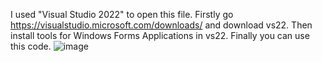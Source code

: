 I used "Visual Studio 2022" to open this file. 
Firstly go https://visualstudio.microsoft.com/downloads/ and download vs22.
Then install tools for Windows Forms Applications in vs22.
Finally you can use this code.
![image](https://github.com/user-attachments/assets/9f2126b0-bcfb-4400-8f60-4c49a55e4717)
